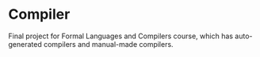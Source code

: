 # Compiler
Final project for Formal Languages and Compilers course, which has auto-generated compilers and manual-made compilers.
